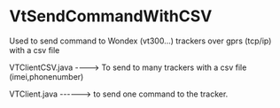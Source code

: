 # VtSendCommandWithCSV
Used to send command to Wondex (vt300...) trackers over gprs (tcp/ip) with a csv file

VTClientCSV.java ---->   To send to many trackers with a csv file (imei,phonenumber)


VTClient.java  ------> to send one command to the tracker.

